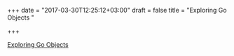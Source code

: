 +++
date = "2017-03-30T12:25:12+03:00"
draft = false
title = "Exploring Go Objects "

+++

<p><a href="https://katcipis.github.io/2017/03/28/exploring-go-objects.html">Exploring Go Objects </a></p>